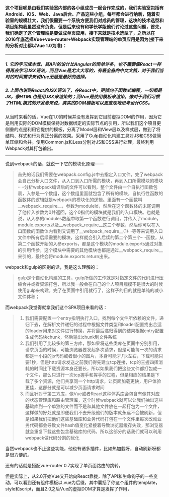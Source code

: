 #### 这个项目呢是由我们实验室内部的各小组成员一起合作完成的，我们实验室包括有Android、iOS、Web、Java后台、产品这些小组，每年都会进行纳新，随着实验室的规模壮大，我们很需要一个系统方便我们对成员的管理，这块的技术选型和项目架构我虽然没有负责，但是后来也有和学长学姐他们讨论过这些问题，首先，我们确定了这个管理端是要做成单页应用，接下来就是技术选型了，之所以在2016年底选择Vue+vue-router+Webpack实现管理端的单页应用是因为(接下来的分析对比都以Vue 1.0为准)：

---
##### 1. 它的学习成本低，其API的设计比Angular的简单许多，也不需要像React一样得再去学习JSX语法，而且Vue是尤大大写的，有最全备的中文文档，对于我们当时的时间需求来说Vue无疑是最好的选择。

##### 2.上面也说到React的JSX语法了，在React中，更倾向于函数式编程，一切都是JS，像HTML也是用JSX来渲染的；而Vue是使用模板来渲染，像对于我们习惯了HTML模式的开发者来说，真实的DOM模板可以更直观地思考设计CSS。

从当时来看的话，Vue在1.0的时候并没有发挥到它目前虚拟DOM的作用，因为它是利用实际的DOM模板保持对数据绑定的实际节点的引用，所以我们这个项目更侧重的点是利用它提供的模板，分离了Model层和View层以及样式层，做到了将结构、样式和行为真正分离的效果。采用了Gulp自动化构建工具对JS和CSS做简单压缩和合并。使用Common.js和Less分别对JS和CSS进行处理，最终利用Webpack对其打包输出。

---

说到webpack的话，就说一下它的模块化原理——
> 首先的话我们需要在webpack.config.js中去指定入口文件，完了webpack会自己分析入口文件，从入口到入口所需的模块，再到入口所需模块的模块·····分析webpack编译后的文件可以看到，整个文件由一个自执行函数包裹，入参是一个数组，这个数组里面就包含了所有的模块，自执行性函数的函数体的逻辑就是webpack的模块化的逻辑。里面有一个函数叫__webpack_require__，参数为moduleId，然后在这个函数体的末尾调用了他传入参数为0并返回，这个0指代的模块就是我们的入口模块。也就是说，从入参的modules数组中取第一个函数进行调用，并传入了module，module.exports以及__webpack_require__这三个参数，然后你可以在入口函数的函数体内看到又调用了__webpack_require__(1)···等等来调用入口文件中所有后续需要的模块，这样就会引入后续的第二个第三个····函数，从第二个函数开始的入参exports，都是这个模块的module.exports通过对象的引用传参，这个模块中需要的其他模块也都是通过__webpack_require__来引的，最终会将module.exports return出来。

webpack和gulp的区别的话，我是这么理解的：
> gulp是个自动化构建的工具，gulp所做的工作就是对指定文件的代码进行压缩合并或者资源打包，所以我一般会在自己的个人项目规模不是很大的时候使用gulp来构建，完了在页面中引用就行了，这样子的目的就是单纯的减小文件体积；

而webpack我觉得就拿我们这个SPA项目来看的话：

> 1. 我们需要配置一个entry指明执行入口，找到每个文件所依赖的文件，递归下去，在解析文件递归的过程中根据文件类型和loader配置找出合适的loader用来对文件进行转换，并将最后递归得到的结果根据entry配置生成代码块chunk，然后输出chunk到文件系统
> 2. 我们引用了比较多的第三方库，那如果将这些类库在页面中分别引用，请求页面的时候，可能浏览器要发起多次请求，但是可能每一次的请求都是一小段的js代码或者很小的图片，本身可能才几k左右，下载可能只要1秒，但是http请求发送之前我们得先建立tcp连接，tcp的三握四挥消耗的时间比下载资源本身还要长，所以如果我们把这些文件都打包成一个文件，那么只进行一次tcp握手和挥手的过程，但是相应的结果是下载了多个资源，他们共享同一个http请求，让页面加载更快，用户体验更佳，这部分就是可以减少页面请求时间
> 3. 而且针对于第三方库，像Vue或者React这种体系库会包含有像其对应的状态管理库和路由管理库，这个时候webpack就可以让我们抽出这些基础库到一个单独的文件而不是和其他文件放在一起打包为一个文件，这样做的好处就是即便我们不去升级他们的版本就永远不会被刷新，但是如果我们把他们这些基础库和业务代码打包在一个文件里每次改动业务代码都会导致文件hash值变化紧接着导致浏览器缓存失效，那浏览器就会重复下载这些包含基础库的代码，所以这部分的话我们就可以利用webpack做代码分割的优化

当然webpack也不止这些功能，他也有诸多插件，比如热加载呀，自动刷新呀都是很方便的。

还有的话就是搭配vue-router 0.7实现了单页面路由的跳转，

但是实际上，从2.0开始Vue又开始向React靠拢，除了API和生命钩子的一些变动，可以看到还有组件模板以.vue为后缀，其中囊括了你这个组件的template，style和script，而且2.0之后Vue的虚拟DOM才算是发挥了作用，